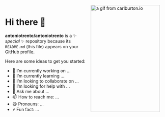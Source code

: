 <img align="right" src="https://media.giphy.com/media/3oEduLJSDb3sGT7PQA/source.gif" alt="a gif from carlburton.io"  width=225px height=351px />
<!--<img align="right" src="https://github.com/labtocat/labtocat/blob/master/bat.png" alt="Illustration of me everyday" width=225px height=351px />-->

# Hi there 👋

**antoniotrento/antoniotrento** is a ✨ _special_ ✨ repository because its `README.md` (this file) appears on your GitHub profile.

Here are some ideas to get you started:

- 🔭 I’m currently working on ...
- 🌱 I’m currently learning ...
- 👯 I’m looking to collaborate on ...
- 🤔 I’m looking for help with ...
- 💬 Ask me about ...
- 📫 How to reach me: ...
- 😄 Pronouns: ...
- ⚡ Fun fact: ...
